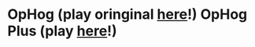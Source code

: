 OpHog (play oringinal [here](http://ophog.bot.land/)!)
OpHog Plus (play [here](https://icephenoix2019.github.io/OpHog/src/index.html)!)
=====

